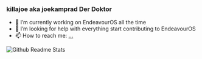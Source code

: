 ### killajoe aka joekamprad **Der Doktor**

- 🔭 I’m currently working on EndeavourOS all the time 
- 🤔 I’m looking for help with everything start contributing to EndeavourOS 
- 📫 How to reach me: [...](https://forum.endeavouros.com/u/joekamprad/)



![Github Readme Stats](https://github-readme-stats.vercel.app/api?username=killajoe&show_icons=true&bg_color=161320&text_color=D9E0EE&icon_color=DDB6F2&title_color=96CDFB)

